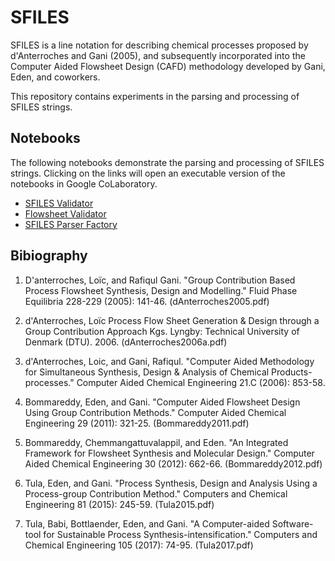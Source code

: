 # SFILES

SFILES is a line notation for describing chemical processes proposed by d'Anterroches and Gani (2005), and subsequently incorporated into the Computer Aided Flowsheet Design (CAFD) methodology developed by Gani, Eden, and coworkers.

This repository contains experiments in the parsing and processing of SFILES strings.

## Notebooks

The following notebooks demonstrate the parsing and processing of SFILES strings. Clicking on the links will open an executable version of the notebooks in Google CoLaboratory.

* [SFILES Validator](https://colab.research.google.com/github/jckantor/sfiles/blob/master/notebooks/01_SFILES_Validator.ipynb)
* [Flowsheet Validator](https://colab.research.google.com/github/jckantor/sfiles/blob/master/notebooks/02_Flowsheet_Validator.ipynb)
* [SFILES Parser Factory](https://colab.research.google.com/github/jckantor/sfiles/blob/master/notebooks/03_SFILES_Parser_Factory.ipynb)


## Bibiography

1. D'anterroches, Loïc, and Rafiqul Gani. "Group Contribution Based Process Flowsheet Synthesis, Design and Modelling." Fluid Phase Equilibria 228-229 (2005): 141-46. (dAnterroches2005.pdf)

2. d'Anterroches, Loïc Process Flow Sheet Generation & Design through a Group Contribution Approach Kgs. Lyngby: Technical University of Denmark (DTU). 2006. (dAnterroches2006a.pdf)

3. d'Anterroches, Loic, and Gani, Rafiqul. "Computer Aided Methodology for Simultaneous Synthesis, Design & Analysis of Chemical Products-processes." Computer Aided Chemical Engineering 21.C (2006): 853-58.

4. Bommareddy, Eden, and Gani. "Computer Aided Flowsheet Design Using Group Contribution Methods." Computer Aided Chemical Engineering 29 (2011): 321-25. (Bommareddy2011.pdf)

5. Bommareddy, Chemmangattuvalappil, and Eden. "An Integrated Framework for Flowsheet Synthesis and Molecular Design." Computer Aided Chemical Engineering 30 (2012): 662-66. (Bommareddy2012.pdf)

6. Tula, Eden, and Gani. "Process Synthesis, Design and Analysis Using a Process-group Contribution Method." Computers and Chemical Engineering 81 (2015): 245-59. (Tula2015.pdf)

7. Tula, Babi, Bottlaender, Eden, and Gani. "A Computer-aided Software-tool for Sustainable Process Synthesis-intensification." Computers and Chemical Engineering 105 (2017): 74-95. (Tula2017.pdf)
